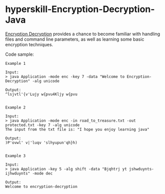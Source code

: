 # hyperskill-Encryption-Decryption-Java

[Encryption Decryption](https://hyperskill.org/projects/46) provides a chance to become familiar with handling files and command line parameters, as well as learning some basic encryption techniques.


Code sample:

```
Example 1

Input:
> java Application -mode enc -key 7 -data "Welcome to Encryption-Decryption" -alg unicode

Output:
^lsjvtl'{v'Lujy w{pvu4Kljy w{pvu


Example 2

Input:
> java Application -mode enc -in road_to_treasure.txt -out protected.txt -key 7 -alg unicode
The input from the txt file is: "I hope you enjoy learning java"

Output:
)P'ovwl' v|'luqv 'slhyupun'qh}h)


Example 3

Input:
> java Application -key 5 -alg shift -data "Bjqhtrj yt jshwduynts-ijhwduynts" -mode dec

Output:
Welcome to encryption-decryption
```
